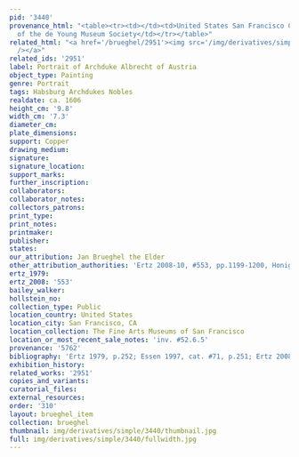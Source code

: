 ```yaml
---
pid: '3440'
provenance_html: "<table><tr><td></td><td>United States San Francisco CA</td><td>Gift
  of the de Young Museum Society</td></tr></table>"
related_html: "<a href='/brueghel/2951'><img src='/img/derivatives/simple/2951/thumbnail.jpg'
  /></a>"
related_ids: '2951'
label: Portrait of Archduke Albrecht of Austria
object_type: Painting
genre: Portrait
tags: Habsburg Archdukes Nobles
realdate: ca. 1606
height_cm: '9.8'
width_cm: '7.3'
diameter_cm:
plate_dimensions:
support: Copper
drawing_medium:
signature:
signature_location:
support_marks:
further_inscription:
collaborators:
collaborator_notes:
collectors_patrons:
print_type:
print_notes:
printmaker:
publisher:
states:
our_attribution: Jan Brueghel the Elder
other_attribution_authorities: 'Ertz 2008-10, #553, pp.1199-1200, Honig database'
ertz_1979:
ertz_2008: '553'
bailey_walker:
hollstein_no:
collection_type: Public
location_country: United States
location_city: San Francisco, CA
location_collection: The Fine Arts Museums of San Francisco
location_or_most_recent_sale_notes: 'inv. #52.6.5'
provenance: '5762'
bibliography: 'Ertz 1979, p.252; Essen 1997, cat. #71, p.251; Ertz 2008-10, cat. #553'
exhibition_history:
related_works: '2951'
copies_and_variants:
curatorial_files:
external_resources:
order: '310'
layout: brueghel_item
collection: brueghel
thumbnail: img/derivatives/simple/3440/thumbnail.jpg
full: img/derivatives/simple/3440/fullwidth.jpg
---
```

